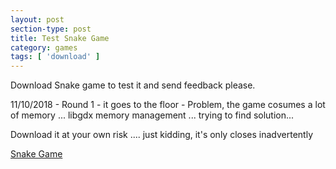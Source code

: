 ```yaml
---
layout: post
section-type: post
title: Test Snake Game
category: games
tags: [ 'download' ]
---
```


Download Snake game to test it and send feedback please.

11/10/2018 - Round 1 - it goes to the floor - Problem, the game cosumes a lot of memory ... libgdx memory management ... trying to find solution...

Download it at your own risk .... just kidding, it's only closes inadvertently

<a href="https://brunfo.github.io/Snake-1.0.zip">Snake Game</a>
